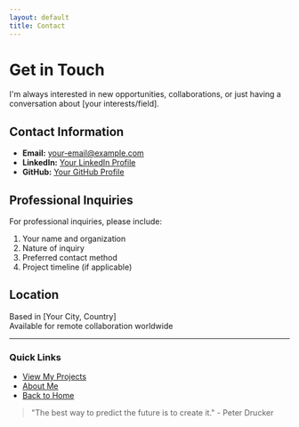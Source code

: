```yaml
---
layout: default
title: Contact
---
```


# Get in Touch

I'm always interested in new opportunities, collaborations, or just having a conversation about [your interests/field].

## Contact Information

* **Email:** [your-email@example.com](mailto:your-email@example.com)
* **LinkedIn:** [Your LinkedIn Profile](#)
* **GitHub:** [Your GitHub Profile](#)

## Professional Inquiries

For professional inquiries, please include:
1. Your name and organization
2. Nature of inquiry
3. Preferred contact method
4. Project timeline (if applicable)

## Location

Based in [Your City, Country]  
Available for remote collaboration worldwide

---

### Quick Links
* [View My Projects](projects)
* [About Me](about)
* [Back to Home](/)

> "The best way to predict the future is to create it." - Peter Drucker 